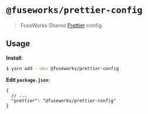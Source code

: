 # `@fuseworks/prettier-config`

> FuseWorks Shared [Prettier](https://prettier.io) config.

## Usage

**Install**:

```bash
$ yarn add --dev @fuseworks/prettier-config
```

**Edit `package.json`**:

```jsonc
{
  // ...
  "prettier": "@fuseworks/prettier-config"
}
```
